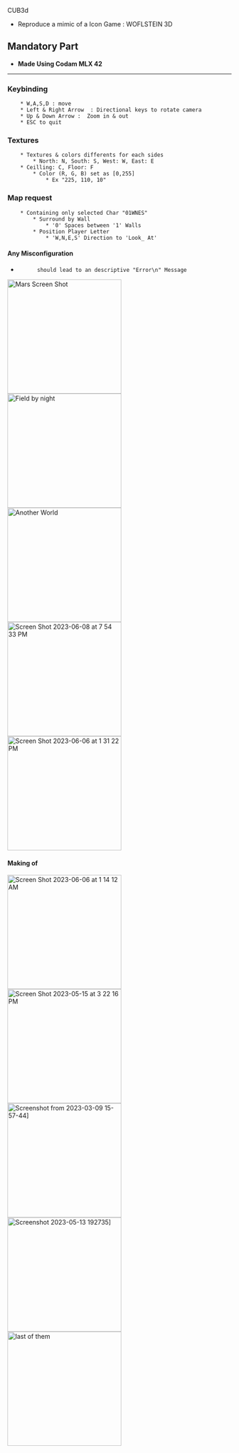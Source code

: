  CUB3d
-   Reproduce a mimic of a Icon Game : WOFLSTEIN 3D

## Mandatory Part

-    __Made Using Codam MLX 42__

- - - - - 
### Keybinding

        * W,A,S,D : move
        * Left & Right Arrow  : Directional keys to rotate camera
        * Up & Down Arrow :  Zoom in & out   
        * ESC to quit 

### Textures

        * Textures & colors differents for each sides 
            * North: N, South: S, West: W, East: E
        * Ceilling: C, Floor: F
            * Color (R, G, B) set as [0,255]
                * Ex "225, 110, 10"

### Map request

        * Containing only selected Char "01WNES"
            * Surround by Wall
                * '0' Spaces between '1' Walls
            * Position Player Letter
                * 'W,N,E,S' Direction to 'Look_ At'

#### Any Misconfiguration 

-           should lead to an descriptive "Error\n" Message

  
<img width="256" alt="Mars Screen Shot" src="https://github.com/iAntopy/cub3d/assets/88173405/229b4b88-532a-4115-8e12-f50161422f98">

<img width="256" alt="Field by night" src="https://github.com/iAntopy/cub3d/assets/88173405/3970b4db-5f0d-4cba-8685-55edaa9ba406">

<img width="256" alt="Another World" src="https://github.com/iAntopy/cub3d/assets/88173405/4b700c21-6b18-4bd3-9914-0ca2bee781a2">

<img width="256" alt="Screen Shot 2023-06-08 at 7 54 33 PM" src="https://github.com/iAntopy/cub3d/assets/88173405/b2287f1a-f1db-4dc0-b24a-0aa66bca4222">

<img width="256" alt="Screen Shot 2023-06-06 at 1 31 22 PM" src="https://github.com/iAntopy/cub3d/assets/88173405/43f10513-4c53-4064-bc8a-fbe8e9ad8678">

#### Making of

<img width="256" alt="Screen Shot 2023-06-06 at 1 14 12 AM" src="https://github.com/iAntopy/cub3d/assets/88173405/c0c61912-bcba-4e22-a191-dddbb95d401c">

<img width="256" alt="Screen Shot 2023-05-15 at 3 22 16 PM" src="https://github.com/iAntopy/cub3d/assets/88173405/f995be1d-3547-45ce-9b75-fa4efd4868ff">

<img width="256" alt="Screenshot from 2023-03-09 15-57-44]" src="https://github.com/iAntopy/cub3d/assets/88173405/bd7ab69e-d638-4190-93fd-9268f2515025">

<img width="256" alt="Screenshot 2023-05-13 192735]" src="https://github.com/iAntopy/cub3d/assets/88173405/843a9588-8300-4038-adf8-771e97aee45d">

<img width="256" alt="last of them" src="https://github.com/iAntopy/cub3d/assets/88173405/85a10ac3-68fd-4f74-ad39-b20a76f9355b">


